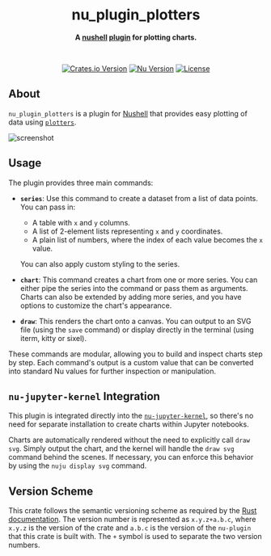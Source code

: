 <h1 align="center">nu_plugin_plotters</h1>
<p align="center">
  <b>
    A <a href="https://www.nushell.sh">nushell</a> 
    <a href="https://www.nushell.sh/book/plugins.html">plugin</a> for plotting charts.
  </b>
</p>

<br>

<div align="center">

  [![Crates.io Version](https://img.shields.io/crates/v/nu_plugin_plotters?style=for-the-badge)](https://crates.io/crates/nu_plugin_plotters)
  [![Nu Version](https://img.shields.io/badge/dynamic/toml?url=https%3A%2F%2Fraw.githubusercontent.com%2Fcptpiepmatz%2Fnu-jupyter-kernel%2Fmain%2FCargo.toml&query=workspace.dependencies%5B'nu-engine'%5D.version&prefix=v&style=for-the-badge&label=nu%20version&color=%234E9A06)](https://github.com/nushell/nushell)
  [![License](https://img.shields.io/crates/l/nu_plugin_plotters?style=for-the-badge)](https://github.com/cptpiepmatz/nu-jupyter-kernel/blob/main/LICENSE)

</div>

## About
`nu_plugin_plotters` is a plugin for [Nushell](https://www.nushell.sh) that 
provides easy plotting of data using 
[`plotters`](https://github.com/plotters-rs/plotters).

![screenshot](../../media/draw-terminal.png)

## Usage
The plugin provides three main commands:

- **`series`**: 
  Use this command to create a dataset from a list of data points. 
  You can pass in:
  - A table with `x` and `y` columns.
  - A list of 2-element lists representing `x` and `y` coordinates.
  - A plain list of numbers, where the index of each value becomes the `x` value.
  
  You can also apply custom styling to the series.

- **`chart`**: 
  This command creates a chart from one or more series.
  You can either pipe the series into the command or pass them as arguments.
  Charts can also be extended by adding more series, and you have options to
  customize the chart's appearance.

- **`draw`**: 
  This renders the chart onto a canvas.
  You can output to an SVG file (using the `save` command) or display directly
  in the terminal (using iterm, kitty or sixel).

These commands are modular, allowing you to build and inspect charts step by 
step. 
Each command's output is a custom value that can be converted into standard Nu 
values for further inspection or manipulation.

## `nu-jupyter-kernel` Integration
This plugin is integrated directly into the 
[`nu-jupyter-kernel`](https://github.com/cptpiepmatz/nu-jupyter-kernel), so 
there's no need for separate installation to create charts within Jupyter 
notebooks.

Charts are automatically rendered without the need to explicitly call `draw svg`. 
Simply output the chart, and the kernel will handle the `draw svg` command 
behind the scenes. 
If necessary, you can enforce this behavior by using the 
`nuju display svg` command.

## Version Scheme
This crate follows the semantic versioning scheme as required by the
[Rust documentation](https://doc.rust-lang.org/cargo/reference/semver.html).
The version number is represented as `x.y.z+a.b.c`, where `x.y.z` is the version
of the crate and `a.b.c` is the version of the `nu-plugin` that this crate is 
built with.
The `+` symbol is used to separate the two version numbers.
